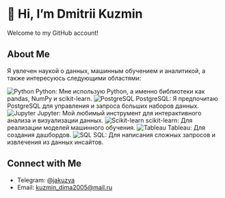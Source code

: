 # 👋 Hi, I’m Dmitrii Kuzmin  
Welcome to my GitHub account!

## About Me  
Я увлечен наукой о данных, машинным обучением и аналитикой, а также интересуюсь следующими областями:

![Python](https://img.shields.io/badge/-Python-3776AB?style=flat-square&logo=python&logoColor=white) Python: Мне использую Python, а именно библиотеки как pandas, NumPy и scikit-learn.
![PostgreSQL](https://img.shields.io/badge/-PostgreSQL-336791?style=flat-square&logo=postgresql&logoColor=white) PostgreSQL: Я предпочитаю PostgreSQL для управления и запроса больших наборов данных.
![Jupyter](https://img.shields.io/badge/-Jupyter-F37626?style=flat-square&logo=jupyter&logoColor=white) Jupyter: Мой любимый инструмент для интерактивного анализа и визуализации данных.
![Scikit-learn](https://img.shields.io/badge/-Scikit--Learn-F7931E?style=flat-square&logo=scikit-learn&logoColor=white) scikit-learn: Для реализации моделей машинного обучения.
![Tableau](https://img.shields.io/badge/-Tableau-E97627?style=flat-square&logo=tableau&logoColor=white) Tableau: Для создания дашбордов.
![SQL](https://img.shields.io/badge/-SQL-FF0000?style=flat-square&logo=mysql&logoColor=white) SQL: Для написания сложных запросов и извлечения из данных инсайтов.  

## Connect with Me  

- Telegram: [@jakuzya](https://t.me/jakuzya)  
- Email: kuzmin_dima2005@mail.ru

